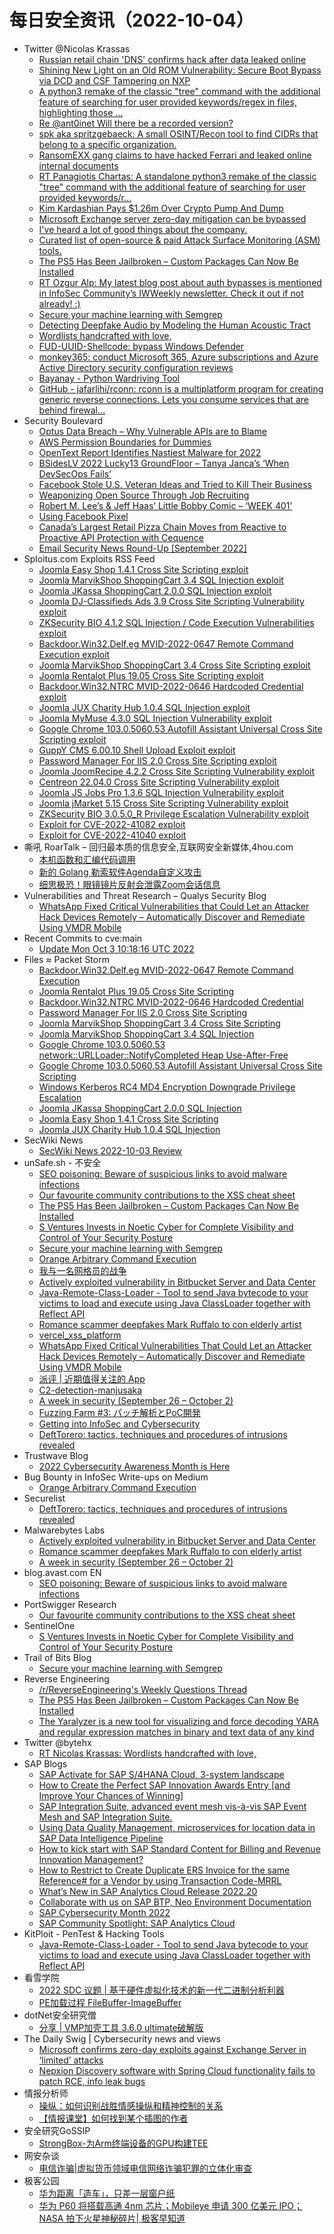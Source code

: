 # 每日安全资讯（2022-10-04）

- Twitter @Nicolas Krassas
  - [Russian retail chain 'DNS' confirms hack after data leaked online](https://twitter.com/Dinosn/status/1577015106793152512)
  - [Shining New Light on an Old ROM Vulnerability: Secure Boot Bypass via DCD and CSF Tampering on NXP](https://twitter.com/Dinosn/status/1577009401273102337)
  - [A python3 remake of the classic "tree" command with the additional feature of searching for user provided keywords/regex in files, highlighting those ...](https://twitter.com/Dinosn/status/1576997605879357440)
  - [Re @ant0inet Will there be a recorded version?](https://twitter.com/Dinosn/status/1576991989609865216)
  - [spk aka spritzgebaeck: A small OSINT/Recon tool to find CIDRs that belong to a specific organization.](https://twitter.com/Dinosn/status/1576991064614805505)
  - [RansomEXX gang claims to have hacked Ferrari and leaked online internal documents](https://twitter.com/Dinosn/status/1576990979516641280)
  - [RT Panagiotis Chartas: A standalone python3 remake of the classic "tree" command with the additional feature of searching for user provided keywords/r...](https://twitter.com/t3l3machus/status/1576989875756072961)
  - [Kim Kardashian Pays $1.26m Over Crypto Pump And Dump](https://twitter.com/Dinosn/status/1576952244716843008)
  - [Microsoft Exchange server zero-day mitigation can be bypassed](https://twitter.com/Dinosn/status/1576944894223863808)
  - [I've heard a lot of good things about the company.](https://twitter.com/Dinosn/status/1576938202044059648)
  - [Curated list of open-source & paid Attack Surface Monitoring (ASM) tools.](https://twitter.com/Dinosn/status/1576937848875274240)
  - [The PS5 Has Been Jailbroken – Custom Packages Can Now Be Installed](https://twitter.com/Dinosn/status/1576933780828192768)
  - [RT Ozgur Alp: My latest blog post about auth bypasses is mentioned in InfoSec Community’s IWWeekly newsletter. Check it out if not already! :)](https://twitter.com/ozgur_bbh/status/1576931341009944579)
  - [Secure your machine learning with Semgrep](https://twitter.com/Dinosn/status/1576925428173795329)
  - [Detecting Deepfake Audio by Modeling the Human Acoustic Tract](https://twitter.com/Dinosn/status/1576915707266101248)
  - [Wordlists handcrafted with love,](https://twitter.com/Dinosn/status/1576908591139020800)
  - [FUD-UUID-Shellcode: bypass Windows Defender](https://twitter.com/Dinosn/status/1576895792685928448)
  - [monkey365: conduct Microsoft 365, Azure subscriptions and Azure Active Directory security configuration reviews](https://twitter.com/Dinosn/status/1576851882097549312)
  - [Bayanay - Python Wardriving Tool](https://twitter.com/Dinosn/status/1576832563729293313)
  - [GitHub - jafarlihi/rconn: rconn is a multiplatform program for creating generic reverse connections. Lets you consume services that are behind firewal...](https://twitter.com/Dinosn/status/1576832514726842368)
- Security Boulevard
  - [Optus Data Breach – Why Vulnerable APIs are to Blame](https://securityboulevard.com/2022/10/optus-data-breach-why-vulnerable-apis-are-to-blame/)
  - [AWS Permission Boundaries for Dummies](https://securityboulevard.com/2022/10/aws-permission-boundaries-for-dummies/)
  - [OpenText Report Identifies Nastiest Malware for 2022](https://securityboulevard.com/2022/10/opentext-report-identifies-nastiest-malware-for-2022/)
  - [BSidesLV 2022 Lucky13 GroundFloor – Tanya Janca’s ‘When DevSecOps Fails’](https://securityboulevard.com/2022/10/bsideslv-2022-lucky13-groundfloor-tanya-jancas-when-devsecops-fails/)
  - [Facebook Stole U.S. Veteran Ideas and Tried to Kill Their Business](https://securityboulevard.com/2022/10/facebook-stole-u-s-veteran-ideas-and-tried-to-kill-their-business/)
  - [Weaponizing Open Source Through Job Recruiting](https://securityboulevard.com/2022/10/weaponizing-open-source-through-job-recruiting/)
  - [Robert M. Lee’s & Jeff Haas’ Little Bobby Comic – ‘WEEK 401’](https://securityboulevard.com/2022/10/robert-m-lees-jeff-haas-little-bobby-comic-week-401/)
  - [Using Facebook Pixel](https://securityboulevard.com/2022/10/using-facebook-pixel/)
  - [Canada’s Largest Retail Pizza Chain Moves from Reactive to Proactive API Protection with Cequence](https://securityboulevard.com/2022/10/canadas-largest-retail-pizza-chain-moves-from-reactive-to-proactive-api-protection-with-cequence/)
  - [Email Security News Round-Up [September 2022]](https://securityboulevard.com/2022/10/email-security-news-round-up-september-2022/)
- Sploitus.com Exploits RSS Feed
  - [Joomla Easy Shop 1.4.1 Cross Site Scripting exploit](https://sploitus.com/exploit?id=PACKETSTORM:168592&utm_source=rss&utm_medium=rss)
  - [Joomla MarvikShop ShoppingCart 3.4 SQL Injection exploit](https://sploitus.com/exploit?id=PACKETSTORM:168597&utm_source=rss&utm_medium=rss)
  - [Joomla JKassa ShoppingCart 2.0.0 SQL Injection exploit](https://sploitus.com/exploit?id=PACKETSTORM:168593&utm_source=rss&utm_medium=rss)
  - [Joomla DJ-Classifieds Ads 3.9 Cross Site Scripting Vulnerability exploit](https://sploitus.com/exploit?id=1337DAY-ID-38008&utm_source=rss&utm_medium=rss)
  - [ZKSecurity BIO 4.1.2 SQL Injection / Code Execution Vulnerabilities exploit](https://sploitus.com/exploit?id=1337DAY-ID-38013&utm_source=rss&utm_medium=rss)
  - [Backdoor.Win32.Delf.eg MVID-2022-0647 Remote Command Execution exploit](https://sploitus.com/exploit?id=PACKETSTORM:168602&utm_source=rss&utm_medium=rss)
  - [Joomla MarvikShop ShoppingCart 3.4 Cross Site Scripting exploit](https://sploitus.com/exploit?id=PACKETSTORM:168598&utm_source=rss&utm_medium=rss)
  - [Joomla Rentalot Plus 19.05 Cross Site Scripting exploit](https://sploitus.com/exploit?id=PACKETSTORM:168601&utm_source=rss&utm_medium=rss)
  - [Backdoor.Win32.NTRC MVID-2022-0646 Hardcoded Credential exploit](https://sploitus.com/exploit?id=PACKETSTORM:168600&utm_source=rss&utm_medium=rss)
  - [Joomla JUX Charity Hub 1.0.4 SQL Injection exploit](https://sploitus.com/exploit?id=PACKETSTORM:168591&utm_source=rss&utm_medium=rss)
  - [Joomla MyMuse 4.3.0 SQL Injection Vulnerability exploit](https://sploitus.com/exploit?id=1337DAY-ID-38011&utm_source=rss&utm_medium=rss)
  - [Google Chrome 103.0.5060.53 Autofill Assistant Universal Cross Site Scripting exploit](https://sploitus.com/exploit?id=PACKETSTORM:168595&utm_source=rss&utm_medium=rss)
  - [GuppY CMS 6.00.10 Shell Upload Exploit exploit](https://sploitus.com/exploit?id=1337DAY-ID-38006&utm_source=rss&utm_medium=rss)
  - [Password Manager For IIS 2.0 Cross Site Scripting exploit](https://sploitus.com/exploit?id=PACKETSTORM:168599&utm_source=rss&utm_medium=rss)
  - [Joomla JoomRecipe 4.2.2 Cross Site Scripting Vulnerability exploit](https://sploitus.com/exploit?id=1337DAY-ID-38007&utm_source=rss&utm_medium=rss)
  - [Centreon 22.04.0 Cross Site Scripting Vulnerability exploit](https://sploitus.com/exploit?id=1337DAY-ID-38005&utm_source=rss&utm_medium=rss)
  - [Joomla JS Jobs Pro 1.3.6 SQL Injection Vulnerability exploit](https://sploitus.com/exploit?id=1337DAY-ID-38010&utm_source=rss&utm_medium=rss)
  - [Joomla jMarket 5.15 Cross Site Scripting Vulnerability exploit](https://sploitus.com/exploit?id=1337DAY-ID-38009&utm_source=rss&utm_medium=rss)
  - [ZKSecurity BIO 3.0.5.0_R Privilege Escalation Vulnerability exploit](https://sploitus.com/exploit?id=1337DAY-ID-38012&utm_source=rss&utm_medium=rss)
  - [Exploit for CVE-2022-41082 exploit](https://sploitus.com/exploit?id=6776EABD-28C1-5A42-8AB2-27BD7F492078&utm_source=rss&utm_medium=rss)
  - [Exploit for CVE-2022-41040 exploit](https://sploitus.com/exploit?id=D58D53CD-D047-5570-B473-DEFF8E3B0225&utm_source=rss&utm_medium=rss)
- 嘶吼 RoarTalk – 回归最本质的信息安全,互联网安全新媒体,4hou.com
  - [本机函数和汇编代码调用](https://www.4hou.com/posts/ZXRv)
  - [新的 Golang 勒索软件Agenda自定义攻击](https://www.4hou.com/posts/mX0O)
  - [细思极恐！眼镜镜片反射会泄露Zoom会话信息](https://www.4hou.com/posts/pVq1)
- Vulnerabilities and Threat Research – Qualys Security Blog
  - [WhatsApp Fixed Critical Vulnerabilities that Could Let an Attacker Hack Devices Remotely – Automatically Discover and Remediate Using VMDR Mobile](https://blog.qualys.com/category/vulnerabilities-threat-research)
- Recent Commits to cve:main
  - [Update Mon Oct  3 10:18:16 UTC 2022](https://github.com/trickest/cve/commit/8e0d43ee09e874467199b9ec79ed0d2969506e25)
- Files ≈ Packet Storm
  - [Backdoor.Win32.Delf.eg MVID-2022-0647 Remote Command Execution](https://packetstormsecurity.com/files/168602/MVID-2022-0647.txt)
  - [Joomla Rentalot Plus 19.05 Cross Site Scripting](https://packetstormsecurity.com/files/168601/joomlarentalotplus1905-xss.txt)
  - [Backdoor.Win32.NTRC MVID-2022-0646 Hardcoded Credential](https://packetstormsecurity.com/files/168600/MVID-2022-0646.txt)
  - [Password Manager For IIS 2.0 Cross Site Scripting](https://packetstormsecurity.com/files/168599/pmforiis20-xss.txt)
  - [Joomla MarvikShop ShoppingCart 3.4 Cross Site Scripting](https://packetstormsecurity.com/files/168598/joomlamarviksc34-xss.txt)
  - [Joomla MarvikShop ShoppingCart 3.4 SQL Injection](https://packetstormsecurity.com/files/168597/joomlamarviksc34-sql.txt)
  - [Google Chrome 103.0.5060.53 network::URLLoader::NotifyCompleted Heap Use-After-Free](https://packetstormsecurity.com/files/168596/GS20221003145930.tgz)
  - [Google Chrome 103.0.5060.53 Autofill Assistant Universal Cross Site Scripting](https://packetstormsecurity.com/files/168595/GS20221003145618.txt)
  - [Windows Kerberos RC4 MD4 Encryption Downgrade Privilege Escalation](https://packetstormsecurity.com/files/168594/GS20221003145132.txt)
  - [Joomla JKassa ShoppingCart 2.0.0 SQL Injection](https://packetstormsecurity.com/files/168593/joomlajkassashoppingcart200-sql.txt)
  - [Joomla Easy Shop 1.4.1 Cross Site Scripting](https://packetstormsecurity.com/files/168592/joomlaeasyshop141-xss.txt)
  - [Joomla JUX Charity Hub 1.0.4 SQL Injection](https://packetstormsecurity.com/files/168591/joomlajuxcharityhub104-sql.txt)
- SecWiki News
  - [SecWiki News 2022-10-03 Review](http://www.sec-wiki.com/?2022-10-03)
- unSafe.sh - 不安全
  - [SEO poisoning: Beware of suspicious links to avoid malware infections](https://buaq.net/go-129136.html)
  - [Our favourite community contributions to the XSS cheat sheet](https://buaq.net/go-129137.html)
  - [The PS5 Has Been Jailbroken – Custom Packages Can Now Be Installed](https://buaq.net/go-129129.html)
  - [S Ventures Invests in Noetic Cyber for Complete Visibility and Control of Your Security Posture](https://buaq.net/go-129132.html)
  - [Secure your machine learning with Semgrep](https://buaq.net/go-129130.html)
  - [Orange Arbitrary Command Execution](https://buaq.net/go-129131.html)
  - [我与一名网格员的战争](https://buaq.net/go-129123.html)
  - [Actively exploited vulnerability in Bitbucket Server and Data Center](https://buaq.net/go-129160.html)
  - [Java-Remote-Class-Loader -  Tool to send Java bytecode to your victims to load and execute using Java ClassLoader together with Reflect API](https://buaq.net/go-129125.html)
  - [Romance scammer deepfakes Mark Ruffalo to con elderly artist](https://buaq.net/go-129161.html)
  - [vercel_xss_platform](https://buaq.net/go-129112.html)
  - [WhatsApp Fixed Critical Vulnerabilities That Could Let an Attacker Hack Devices Remotely – Automatically Discover and Remediate Using VMDR Mobile](https://buaq.net/go-129104.html)
  - [派评 | 近期值得关注的 App](https://buaq.net/go-129110.html)
  - [C2-detection-manjusaka](https://buaq.net/go-129101.html)
  - [A week in security (September 26 – October 2)](https://buaq.net/go-129162.html)
  - [Fuzzing Farm #3: パッチ解析とPoC開発](https://buaq.net/go-129105.html)
  - [Getting into InfoSec and Cybersecurity](https://buaq.net/go-129100.html)
  - [DeftTorero: tactics, techniques and procedures of intrusions revealed](https://buaq.net/go-129096.html)
- Trustwave Blog
  - [2022 Cybersecurity Awareness Month is Here](https://www.trustwave.com/en-us/resources/blogs/trustwave-blog/2022-cybersecurity-awareness-month-is-here/)
- Bug Bounty in InfoSec Write-ups on Medium
  - [Orange Arbitrary Command Execution](https://infosecwriteups.com/orange-arbitrary-command-execution-75ba7f283d53?source=rss----7b722bfd1b8d--bug_bounty)
- Securelist
  - [DeftTorero: tactics, techniques and procedures of intrusions revealed](https://securelist.com/defttorero-tactics-techniques-and-procedures/107610/)
- Malwarebytes Labs
  - [Actively exploited vulnerability in Bitbucket Server and Data Center](https://www.malwarebytes.com/blog/news/2022/10/warnings-about-actively-exploited-vulnerability-in-bitbucket-server-and-data-center)
  - [Romance scammer deepfakes Mark Ruffalo to con elderly artist](https://www.malwarebytes.com/blog/news/2022/10/romance-scammer-makes-bank-with-deepfake-mark-ruffalo)
  - [A week in security (September 26 – October 2)](https://www.malwarebytes.com/blog/news/2022/10/a-week-in-security-september-26-october-2)
- blog.avast.com EN
  - [SEO poisoning: Beware of suspicious links to avoid malware infections](https://blog.avast.com/seo-poisoning)
- PortSwigger Research
  - [Our favourite community contributions to the XSS cheat sheet](https://portswigger.net/research/our-favourite-community-contributions-to-the-xss-cheat-sheet)
- SentinelOne
  - [S Ventures Invests in Noetic Cyber for Complete Visibility and Control of Your Security Posture](https://www.sentinelone.com/blog/s-ventures-invests-in-noetic-cyber-for-complete-visibility-and-control-of-your-security-posture/)
- Trail of Bits Blog
  - [Secure your machine learning with Semgrep](https://blog.trailofbits.com/2022/10/03/semgrep-maching-learning-static-analysis/)
- Reverse Engineering
  - [/r/ReverseEngineering's Weekly Questions Thread](https://www.reddit.com/r/ReverseEngineering/comments/xuc5u9/rreverseengineerings_weekly_questions_thread/)
  - [The PS5 Has Been Jailbroken – Custom Packages Can Now Be Installed](https://www.reddit.com/r/ReverseEngineering/comments/xujbpi/the_ps5_has_been_jailbroken_custom_packages_can/)
  - [The Yaralyzer is a new tool for visualizing and force decoding YARA and regular expression matches in binary and text data of any kind](https://www.reddit.com/r/ReverseEngineering/comments/xusc1b/the_yaralyzer_is_a_new_tool_for_visualizing_and/)
- Twitter @bytehx
  - [RT Nicolas Krassas: Wordlists handcrafted with love,](https://twitter.com/Dinosn/status/1576908591139020800)
- SAP Blogs
  - [SAP Activate for SAP S/4HANA Cloud, 3-system landscape](https://blogs.sap.com/2022/10/03/sap-activate-for-sap-s-4hana-cloud-3-system-landscape/)
  - [How to Create the Perfect SAP Innovation Awards Entry [and Improve Your Chances of Winning]](https://blogs.sap.com/2022/10/03/how-to-create-the-perfect-sap-innovation-awards-entry-and-improve-your-chances-of-winning/)
  - [SAP Integration Suite, advanced event mesh vis-à-vis SAP Event Mesh and SAP Integration Suite.](https://blogs.sap.com/2022/10/03/sap-integration-suite-advanced-event-mesh-vis-a-vis-sap-event-mesh-and-sap-integration-suite./)
  - [Using Data Quality Management, microservices for location data in SAP Data Intelligence Pipeline](https://blogs.sap.com/2022/10/03/using-data-quality-management-microservices-for-location-data-in-sap-data-intelligence-pipeline/)
  - [How to kick start with SAP Standard Content for Billing and Revenue Innovation Management?](https://blogs.sap.com/2022/10/03/how-to-kick-start-with-sap-standard-content-for-billing-and-revenue-innovation-management/)
  - [How to Restrict to Create Duplicate ERS Invoice for the same Reference# for a Vendor by using Transaction Code-MRRL](https://blogs.sap.com/2022/10/03/how-to-restrict-to-create-duplicate-ers-invoice-for-the-same-reference-for-a-vendor-by-using-transaction-code-mrrl/)
  - [What’s New in SAP Analytics Cloud Release 2022.20](https://blogs.sap.com/2022/10/03/whats-new-in-sap-analytics-cloud-release-2022.20/)
  - [Collaborate with us on SAP BTP, Neo Environment Documentation](https://blogs.sap.com/2022/10/03/collaborate-with-us-on-sap-btp-neo-environment-documentation/)
  - [SAP Cybersecurity Month 2022](https://blogs.sap.com/2022/10/03/sap-cybersecurity-month-2022/)
  - [SAP Community Spotlight:  SAP Analytics Cloud](https://blogs.sap.com/2022/10/03/sap-community-spotlight-sap-analytics-cloud/)
- KitPloit - PenTest & Hacking Tools
  - [Java-Remote-Class-Loader -  Tool to send Java bytecode to your victims to load and execute using Java ClassLoader together with Reflect API](http://www.kitploit.com/2022/10/java-remote-class-loader-tool-to-send.html)
- 看雪学院
  - [2022 SDC 议题 | 基于硬件虚拟化技术的新一代二进制分析利器](https://mp.weixin.qq.com/s?__biz=MjM5NTc2MDYxMw==&mid=2458473846&idx=1&sn=27b4c964223b41a130cecb2c3360d4f0&chksm=b18e65fc86f9eceaf6e8f622be1404345a7ae5c311346c16b24260759f54a5334e126bb49fe1&scene=58&subscene=0#rd)
  - [PE加载过程 FileBuffer-ImageBuffer](https://mp.weixin.qq.com/s?__biz=MjM5NTc2MDYxMw==&mid=2458473846&idx=2&sn=0258ae8d48a044dda44652e214c6c2b7&chksm=b18e65fc86f9ecea2bf2e6afa9ab5e0199da90be9f63e4c645ae8bd3628506b20907ec8fcaf7&scene=58&subscene=0#rd)
- dotNet安全研究僧
  - [分享 | VMP加壳工具 3.6.0 ultimate破解版](https://mp.weixin.qq.com/s?__biz=MzUyOTc3NTQ5MA==&mid=2247486520&idx=1&sn=7b47eeb4ab7a146aa460d7846c34cb8b&chksm=fa5aa2d5cd2d2bc313cfed3ffe06a1842acd3cf005ebda3f2503d7c6db153e9211e21974fd0f&scene=58&subscene=0#rd)
- The Daily Swig | Cybersecurity news and views
  - [Microsoft confirms zero-day exploits against Exchange Server in ‘limited’ attacks](https://portswigger.net/daily-swig/microsoft-confirms-zero-day-exploits-against-exchange-server-in-limited-attacks)
  - [Nepxion Discovery software with Spring Cloud functionality fails to patch RCE, info leak bugs](https://portswigger.net/daily-swig/nepxion-discovery-software-with-spring-cloud-functionality-fails-to-patch-rce-info-leak-bugs)
- 情报分析师
  - [操纵：如何识别战胜情感操纵和精神控制的关系](https://mp.weixin.qq.com/s?__biz=MzA3Mjc1MTkwOA==&mid=2650517852&idx=1&sn=06793a41f659162b0abe27f22ba22184&chksm=87169f17b0611601144cbb7753212e28d9e143a296b4963320626058e99cad0f1a4bc0101943&scene=58&subscene=0#rd)
  - [【情报课堂】如何找到某个插图的作者](https://mp.weixin.qq.com/s?__biz=MzA3Mjc1MTkwOA==&mid=2650517852&idx=2&sn=ba1606fbe1913087889823177463a4b9&chksm=87169f17b06116017952b715d2e543bb1972acc50b8da2163c825fe9d82481a0f05b3a0999df&scene=58&subscene=0#rd)
- 安全研究GoSSIP
  - [StrongBox-为Arm终端设备的GPU构建TEE](https://mp.weixin.qq.com/s?__biz=Mzg5ODUxMzg0Ng==&mid=2247492866&idx=1&sn=22fc5355c695f8711c883a030b8c602c&chksm=c063cbdbf71442cd12c0b772621f703047421d7de4333428ec06f573e97dcae89bab645afa93&scene=58&subscene=0#rd)
- 网安杂谈
  - [电信诈骗|虚拟货币领域电信网络诈骗犯罪的立体化审查](https://mp.weixin.qq.com/s?__biz=MzAwMTMzMDUwNg==&mid=2650887003&idx=1&sn=920e781ea740978e15922cf56cef371b&chksm=812eaf7eb65926681381664753b55f2e463b1fcbef5b994b76a080860ab720c736624ec846a0&scene=58&subscene=0#rd)
- 极客公园
  - [华为距离「造车」，只差一层窗户纸](https://mp.weixin.qq.com/s?__biz=MTMwNDMwODQ0MQ==&mid=2652969490&idx=1&sn=0e3c4d34e0e051c1b12c6871a0ef6478&chksm=7e5467a44923eeb20c9b50f90a94c5ffa96ddca5cbb8e972bae08a1dda5e6e1c553d372731c6&scene=58&subscene=0#rd)
  - [华为 P60 将搭载高通 4nm 芯片；Mobileye 申请 300 亿美元 IPO；NASA 拍下火星神秘碎片| 极客早知道](https://mp.weixin.qq.com/s?__biz=MTMwNDMwODQ0MQ==&mid=2652969415&idx=1&sn=935fe9aaa037e2bc9c60286099105497&chksm=7e5464714923ed6711854a21337612483264a084c753d30948b8919ea5bea8a22b70382b14c4&scene=58&subscene=0#rd)
